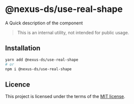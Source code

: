 # @nexus-ds/use-real-shape

A Quick description of the component

> This is an internal utility, not intended for public usage.

## Installation

```sh
yarn add @nexus-ds/use-real-shape
# or
npm i @nexus-ds/use-real-shape
```



## Licence

This project is licensed under the terms of the
[MIT license](https://github.com/NexusDesignSystem/nexus-ds/blob/main/LICENSE).
